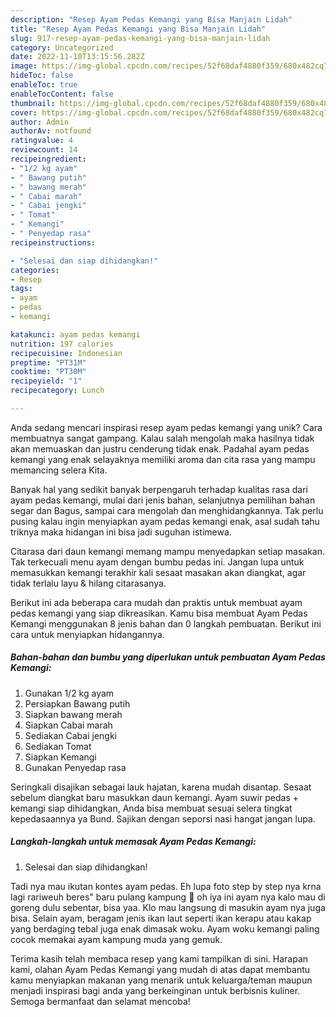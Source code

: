 ```yaml
---
description: "Resep Ayam Pedas Kemangi yang Bisa Manjain Lidah"
title: "Resep Ayam Pedas Kemangi yang Bisa Manjain Lidah"
slug: 917-resep-ayam-pedas-kemangi-yang-bisa-manjain-lidah
category: Uncategorized
date: 2022-11-10T13:15:56.282Z
image: https://img-global.cpcdn.com/recipes/52f68daf4880f359/680x482cq70/ayam-pedas-kemangi-foto-resep-utama.jpg
hideToc: false
enableToc: true
enableTocContent: false
thumbnail: https://img-global.cpcdn.com/recipes/52f68daf4880f359/680x482cq70/ayam-pedas-kemangi-foto-resep-utama.jpg
cover: https://img-global.cpcdn.com/recipes/52f68daf4880f359/680x482cq70/ayam-pedas-kemangi-foto-resep-utama.jpg
author: Admin
authorAv: notfound
ratingvalue: 4
reviewcount: 14
recipeingredient:
- "1/2 kg ayam"
- " Bawang putih"
- " bawang merah"
- " Cabai marah"
- " Cabai jengki"
- " Tomat"
- " Kemangi"
- " Penyedap rasa"
recipeinstructions:

- "Selesai dan siap dihidangkan!"
categories:
- Resep
tags:
- ayam
- pedas
- kemangi

katakunci: ayam pedas kemangi 
nutrition: 197 calories
recipecuisine: Indonesian
preptime: "PT31M"
cooktime: "PT30M"
recipeyield: "1"
recipecategory: Lunch

---
```





Anda sedang mencari inspirasi resep ayam pedas kemangi yang unik? Cara membuatnya sangat gampang. Kalau salah mengolah maka hasilnya tidak akan memuaskan dan justru cenderung tidak enak. Padahal ayam pedas kemangi yang enak selayaknya memiliki aroma dan cita rasa yang mampu memancing selera Kita.





Banyak hal yang sedikit banyak berpengaruh terhadap kualitas rasa dari ayam pedas kemangi, mulai dari jenis bahan, selanjutnya pemilihan bahan segar dan Bagus, sampai cara mengolah dan menghidangkannya. Tak perlu pusing kalau ingin menyiapkan ayam pedas kemangi enak,      asal sudah tahu triknya maka hidangan ini bisa jadi suguhan istimewa.














Citarasa dari daun kemangi memang mampu menyedapkan setiap masakan. Tak terkecuali menu ayam dengan bumbu pedas ini. Jangan lupa untuk memasukkan kemangi terakhir kali sesaat masakan akan diangkat, agar tidak terlalu layu &amp; hilang citarasanya.






Berikut ini ada beberapa cara mudah dan praktis untuk membuat ayam pedas kemangi yang siap dikreasikan. Kamu bisa membuat Ayam Pedas Kemangi menggunakan 8 jenis bahan dan 0 langkah pembuatan. Berikut ini cara untuk menyiapkan hidangannya.

<!--inarticleads1-->

##### Bahan-bahan dan bumbu yang diperlukan untuk pembuatan Ayam Pedas Kemangi:

1. Gunakan 1/2 kg ayam
1. Persiapkan  Bawang putih
1. Siapkan  bawang merah
1. Siapkan  Cabai marah
1. Sediakan  Cabai jengki
1. Sediakan  Tomat
1. Siapkan  Kemangi
1. Gunakan  Penyedap rasa


Seringkali disajikan sebagai lauk hajatan, karena mudah disantap. Sesaat sebelum diangkat baru masukkan daun kemangi. Ayam suwir pedas + kemangi siap dihidangkan, Anda bisa membuat sesuai selera tingkat kepedasaannya ya Bund. Sajikan dengan seporsi nasi hangat jangan lupa. 

<!--inarticleads2-->

##### Langkah-langkah untuk memasak Ayam Pedas Kemangi:


1. Selesai dan siap dihidangkan!

Tadi nya mau ikutan kontes ayam pedas. Eh lupa foto step by step nya krna lagi rariweuh beres&#34; baru pulang kampung 🙈 oh iya ini ayam nya kalo mau di goreng dulu sebentar, bisa yaa. Klo mau langsung di masukin ayam nya juga bisa. Selain ayam, beragam jenis ikan laut seperti ikan kerapu atau kakap yang berdaging tebal juga enak dimasak woku. Ayam woku kemangi paling cocok memakai ayam kampung muda yang gemuk. 

Terima kasih telah membaca resep yang kami tampilkan di sini. Harapan kami, olahan Ayam Pedas Kemangi yang mudah di atas dapat membantu kamu menyiapkan makanan yang menarik untuk keluarga/teman maupun menjadi inspirasi bagi anda yang berkeinginan untuk berbisnis kuliner. Semoga bermanfaat dan selamat mencoba!
